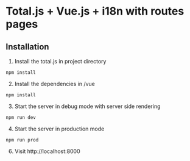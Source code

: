 # Total.js + Vue.js + i18n with routes pages

## Installation

1. Install the total.js in project directory
  
  ```
npm install 
  ```

2. Install the dependencies in /vue

  ```
npm install
  ```

3. Start the server in debug mode with server side rendering

  ```
  npm run dev
  ```

4. Start the server in production mode

  ```
  npm run prod
  ```

6. Visit http://localhost:8000

